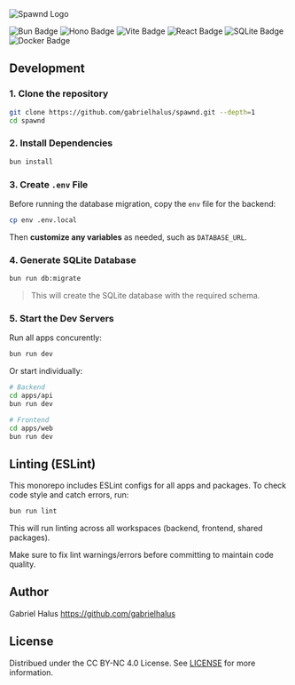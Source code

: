 <div align="left">
  <img src="https://cdn.discordapp.com/attachments/1384503521407275052/1384506614517858317/spawnd.svg?ex=6852adc3&is=68515c43&hm=2ece36452269ad34224bc2ea68993a34a727fab66752574d39dec83c650dbfb5&" alt="Spawnd Logo" />
</div>

<p align="left">
  <img src="https://img.shields.io/badge/Bun-%23000000.svg?style=for-the-badge&logo=bun&logoColor=white" alt="Bun Badge" />
  <img src="https://img.shields.io/badge/Hono-FF7E1B?style=for-the-badge&logo=hono&logoColor=white" alt="Hono Badge" />
  <img src="https://img.shields.io/badge/Vite-646CFF?style=for-the-badge&logo=vite&logoColor=white" alt="Vite Badge" />
  <img src="https://img.shields.io/badge/React-20232A?style=for-the-badge&logo=react&logoColor=61DAFB" alt="React Badge" />
  <img src="https://img.shields.io/badge/SQLite-07405E?style=for-the-badge&logo=sqlite&logoColor=white" alt="SQLite Badge" />
  <img src="https://img.shields.io/badge/Docker-2496ED?style=for-the-badge&logo=docker&logoColor=white" alt="Docker Badge" />
</p>

## Development

### 1. Clone the repository

```bash
git clone https://github.com/gabrielhalus/spawnd.git --depth=1
cd spawnd
```

### 2. Install Dependencies

```bash
bun install
```

### 3. Create `.env` File

Before running the database migration, copy the `env` file for the backend:

```bash
cp env .env.local
```

Then **customize any variables** as needed, such as `DATABASE_URL`.

### 4. Generate SQLite Database

```bash
bun run db:migrate
```

> This will create the SQLite database with the required schema.

### 5. Start the Dev Servers

Run all apps concurently:

```bash
bun run dev
```

Or start individually:

```bash
# Backend
cd apps/api
bun run dev

# Frontend
cd apps/web
bun run dev
```

## Linting (ESLint)

This monorepo includes ESLint configs for all apps and packages. To check code style and catch errors, run:

```bash
bun run lint
```

This will run linting across all workspaces (backend, frontend, shared packages).

Make sure to fix lint warnings/errors before committing to maintain code quality.

## Author

Gabriel Halus https://github.com/gabrielhalus

## License

Distribued under the CC BY-NC 4.0 License. See [LICENSE](https://github.com/gabrielhalus/spawnd/blob/main/LICENSE) for more information.